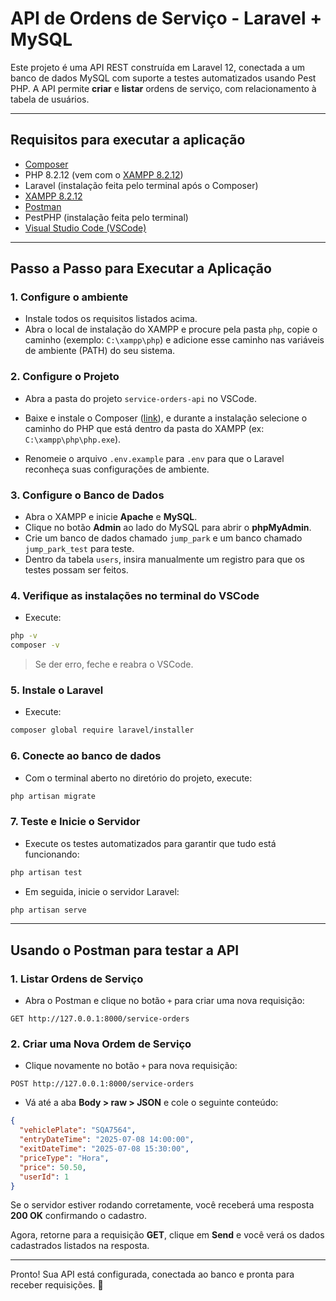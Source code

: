 # API de Ordens de Serviço - Laravel + MySQL

Este projeto é uma API REST construída em Laravel 12, conectada a um banco de dados MySQL com suporte a testes automatizados usando Pest PHP. A API permite **criar** e **listar** ordens de serviço, com relacionamento à tabela de usuários.

---

## Requisitos para executar a aplicação

- [Composer](https://getcomposer.org/download/)
- PHP 8.2.12 (vem com o [XAMPP 8.2.12](https://www.apachefriends.org/))
- Laravel (instalação feita pelo terminal após o Composer)
- [XAMPP 8.2.12](https://www.apachefriends.org/index.html)
- [Postman](https://www.postman.com/downloads/)
- PestPHP (instalação feita pelo terminal)
- [Visual Studio Code (VSCode)](https://code.visualstudio.com/)

---

## Passo a Passo para Executar a Aplicação

### 1. Configure o ambiente

- Instale todos os requisitos listados acima.
- Abra o local de instalação do XAMPP e procure pela pasta `php`, copie o caminho (exemplo: `C:\xampp\php`) e adicione esse caminho nas variáveis de ambiente (PATH) do seu sistema.

### 2. Configure o Projeto

- Abra a pasta do projeto `service-orders-api` no VSCode.

- Baixe e instale o Composer ([link](https://getcomposer.org/download/)), e durante a instalação selecione o caminho do PHP que está dentro da pasta do XAMPP (ex: `C:\xampp\php\php.exe`).

- Renomeie o arquivo `.env.example` para `.env` para que o Laravel reconheça suas configurações de ambiente.

### 3. Configure o Banco de Dados

- Abra o XAMPP e inicie **Apache** e **MySQL**.
- Clique no botão **Admin** ao lado do MySQL para abrir o **phpMyAdmin**.
- Crie um banco de dados chamado `jump_park` e um banco chamado `jump_park_test` para teste.
- Dentro da tabela `users`, insira manualmente um registro para que os testes possam ser feitos.

### 4. Verifique as instalações no terminal do VSCode

- Execute:

```bash
php -v
composer -v
```

> Se der erro, feche e reabra o VSCode.

### 5. Instale o Laravel

- Execute:

```bash
composer global require laravel/installer
```

### 6. Conecte ao banco de dados

- Com o terminal aberto no diretório do projeto, execute:

```bash
php artisan migrate
```

### 7. Teste e Inicie o Servidor

- Execute os testes automatizados para garantir que tudo está funcionando:

```bash
php artisan test
```

- Em seguida, inicie o servidor Laravel:

```bash
php artisan serve
```

---

## Usando o Postman para testar a API

### 1. Listar Ordens de Serviço

- Abra o Postman e clique no botão `+` para criar uma nova requisição:

```
GET http://127.0.0.1:8000/service-orders
```

### 2. Criar uma Nova Ordem de Serviço

- Clique novamente no botão `+` para nova requisição:

```
POST http://127.0.0.1:8000/service-orders
```

- Vá até a aba **Body > raw > JSON** e cole o seguinte conteúdo:

```json
{
  "vehiclePlate": "SQA7564",
  "entryDateTime": "2025-07-08 14:00:00",
  "exitDateTime": "2025-07-08 15:30:00",
  "priceType": "Hora",
  "price": 50.50,
  "userId": 1
}
```

Se o servidor estiver rodando corretamente, você receberá uma resposta **200 OK** confirmando o cadastro.

Agora, retorne para a requisição **GET**, clique em **Send** e você verá os dados cadastrados listados na resposta.

---

Pronto! Sua API está configurada, conectada ao banco e pronta para receber requisições. 🚀

